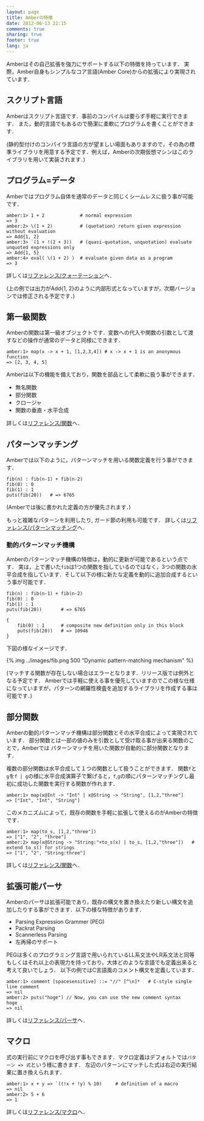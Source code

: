 ```yaml
---
layout: page
title: Amberの特徴
date: 2012-06-13 22:15
comments: true
sharing: true
footer: true
lang: ja
---
```


Amberはその自己拡張を強力にサポートする以下の特徴を持っています．
実際，Amber自身もシンプルなコア言語(Amber Core)からの拡張により実現されています．

スクリプト言語
--------------
Amberはスクリプト言語です．事前のコンパイルは要らず手軽に実行できます．
また，動的言語でもあるので簡潔に柔軟にプログラムを書くことができます．

(静的型付けのコンパイラ言語の方が望ましい場面もありますので，その為の標準ライブラリを用意する予定です．例えば，Amberの次期仮想マシンはこのライブラリを用いて実装されます．)

プログラム=データ
-----------------
Amberではプログラム自体を通常のデータと同じくシームレスに扱う事が可能です．

    amber:1> 1 + 2             # normal expression
    => 3
    amber:2> \(1 + 2)          # (quotation) return given expression without evaluation
    => Add{1, 2}
    amber:3> `(1 + !(2 + 3))   # (quasi-quotation, unquotation) evaluate unquoted expressions only
    => Add{1, 5}
    amber:4> eval( \(1 + 2) )  # evaluate given data as a program
    => 3

詳しくは[リファレンス/クォーテーション](reference/quotation.html)へ．

(上の例では出力がAdd{1, 2}のように内部形式となっていますが，次期バージョンでは修正される予定です．)

第一級関数
----------
Amberの関数は第一級オブジェクトです．変数への代入や関数の引数として渡すなどの操作が通常のデータと同様にできます．

    amber:1> map(x -> x + 1, [1,2,3,4]) # x -> x + 1 is an anonymous function
    => [2, 3, 4, 5]

Amberは以下の機能を備えており，関数を部品として柔軟に扱う事ができます．

* 無名関数
* 部分関数
* クロージャ
* 関数の垂直・水平合成

詳しくは[リファレンス/関数](reference/function.html)へ．

パターンマッチング
------------------
Amberでは以下のように，パターンマッチを用いる関数定義を行う事ができます．

    fib(n) : fib(n-1) + fib(n-2)
    fib(0) : 0
    fib(1) : 1
    puts(fib(20))   # => 6765

(Amberでは後に書かれた定義の方が優先されます．)

もっと複雑なパターンを利用したり, ガード節の利用も可能です．
詳しくは[リファレンス/パターンマッチング](reference/pattern-matching.html)へ．


### 動的パターンマッチ機構
Amberのパターンマッチ機構の特徴は，動的に更新が可能であるという点です．
実は，上で書いた`fib`は1つの関数を指しているのではなく，3つの関数の水平合成を指しています．そして以下の様に新たな定義を動的に追加合成するという事が可能です．

    fib(n) : fib(n-1) + fib(n-2)
    fib(0) : 0
    fib(1) : 1
    puts(fib(20))       # => 6765

    {
        fib(0) : 1      # composite new definition only in this block
        puts(fib(20))   # => 10946
    }

下図の様なイメージです．

{% img ../images/fib.png 500 "Dynamic pattern-matching mechanism" %}

(マッチする関数が存在しない場合はエラーとなります．リリース版では例外となる予定です．
Amberでは手軽に使える事を優先していますのでこの様な仕様になっていますが，パターンの網羅性検査を追加するライブラリを作成する事は可能です．)

部分関数
--------
Amberの動的パターンマッチ機構は部分関数とその水平合成によって実現されています．
部分関数とは一部の値のみを引数として受け取る事が出来る関数のことで，Amberでは
パターンマッチを用いた関数が自動的に部分関数となります．

複数の部分関数は水平合成して１つの関数として扱うことができます．
関数`f`と`g`を`f | g`の様に水平合成演算子で繋げると，`f`,`g`の順にパターンマッチングし最初に成功した関数を実行する関数が作れます．

    amber:1> map(x@Int -> "Int" | x@String -> "String", [1,2,"three"]
    => ["Int", "Int", "String"]

このメカニズムによって，既存の関数を手軽に拡張して使えるのがAmberの特徴です．

    amber:1> map(to_s, [1,2,"three"])
    => ["1", "2", "three"]
    amber:2> map(x@String -> "String:"+to_s(x) | to_s, [1,2,"three"])   # extend to_s() for strings
    => ["1", "2", "String:three"]

詳しくは[リファレンス/関数](reference/function.html)へ．

拡張可能パーサ
--------------
Amberのパーサは拡張可能であり，既存の構文を置き換えたり新しい構文を追加したりする事ができます．以下の様な特徴があります．

* Parsing Expression Grammer (PEG)
* Packrat Parsing
* Scannerless Parsing
* 左再帰のサポート

PEGは多くのプログラミング言語で用いられているLL系文法やLR系文法と同等もしくはそれ以上の表現力を持っており，大体どのような言語でも定義出来ると考えて良いでしょう．
以下の例ではC言語風のコメント構文を定義しています．

    amber:1> comment [spacesensitive] ::= "//" [^\n]*   # C-style single line comment
    => nil
    amber:2> puts("hoge") // Now, you can use the new comment syntax
    hoge
    => nil

詳しくは[リファレンス/パーサ](reference/parser.html)へ．

マクロ
------
式の実行前にマクロを呼び出す事もできます．マクロ定義はデフォルトでは`パターン => 式`という様に書きます．
左辺のパターンにマッチした式は右辺の実行結果に置き換えられます．

    amber:1> x + y => `((!x + !y) % 10)     # definition of a macro
    => nil
    amber:2> 5 + 6
    => 1

詳しくは[リファレンス/マクロ](reference/macro.html)へ．
